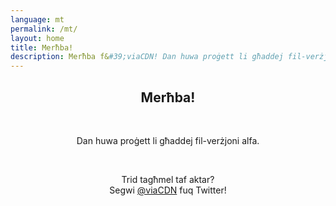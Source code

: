 ```yaml
---
language: mt
permalink: /mt/
layout: home
title: Merħba!
description: Merħba f&#39;viaCDN! Dan huwa proġett li għaddej fil-verżjoni alfa. Trid tagħmel taf aktar?
---
```


<center>
<h2>Merħba!</h2>
<br/>

<p>
Dan huwa proġett li għaddej fil-verżjoni alfa.
</p>

<br/>

<p>
Trid tagħmel taf aktar?
<br/>
Segwi <a href="https://twitter.com/viaCDN" target="_blank" rel="noopener">@viaCDN</a> fuq Twitter!
</p>

<br/>
</center>
